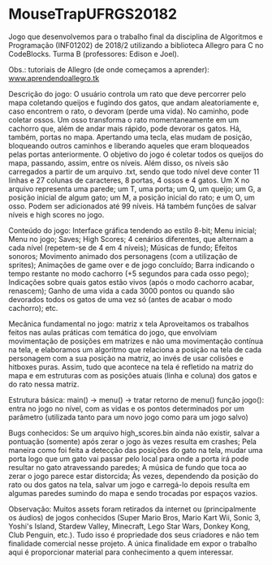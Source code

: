 # MouseTrapUFRGS20182
Jogo que desenvolvemos para o trabalho final da disciplina de Algoritmos e Programação (INF01202) de 2018/2 utilizando a biblioteca Allegro para C no CodeBlocks.
Turma B (professores: Edison e Joel).

Obs.: tutoriais de Allegro (de onde começamos a aprender): www.aprendendoallegro.tk

Descrição do jogo:
O usuário controla um rato que deve percorrer pelo mapa coletando queijos e fugindo dos gatos, que andam aleatoriamente e, caso encontrem o rato, o devoram (perde uma vida). No caminho, pode coletar ossos. Um osso transforma o rato momentaneamente em um cachorro que, além de andar mais rápido, pode devorar os gatos. Há, também, portas no mapa. Apertando uma tecla, elas mudam de posição, bloqueando outros caminhos e liberando aqueles que eram bloqueados pelas portas anteriormente. O objetivo do jogo é coletar todos os queijos do mapa, passando, assim, entre os níveis.
Além disso, os níveis são carregados a partir de um arquivo .txt, sendo que todo nível deve conter 11 linhas e 27 colunas de caracteres, 8 portas, 4 ossos e 4 gatos. Um X no arquivo representa uma parede; um T, uma porta; um Q, um queijo; um G, a posição inicial de algum gato; um M, a posição inicial do rato; e um O, um osso. Podem ser adicionados até 99 níveis. Há também funções de salvar níveis e high scores no jogo.

Conteúdo do jogo:
Interface gráfica tendendo ao estilo 8-bit;
Menu inicial;
Menu no jogo;
Saves;
High Scores;
4 cenários diferentes, que alternam a cada nível (repetem-se de 4 em 4 níveis);
Músicas de fundo;
Efeitos sonoros;
Movimento animado dos personagens (com a utilização de sprites);
Animações de game over e de jogo concluído;
Barra indicando o tempo restante no modo cachorro (+5 segundos para cada osso pego);
Indicações sobre quais gatos estão vivos (após o modo cachorro acabar, renascem);
Ganho de uma vida a cada 3000 pontos ou quando são devorados todos os gatos de uma vez só (antes de acabar o modo cachorro);
etc.

Mecânica fundamental no jogo: matriz x tela
Aproveitamos os trabalhos feitos nas aulas práticas com temática do jogo, que envolviam movimentação de posições em matrizes e não uma movimentação contínua na tela, e elaboramos um algoritmo que relaciona a posição na tela de cada personagem com a sua posição na matriz, ao invés de usar colisões e hitboxes puras. Assim, tudo que acontece na tela é refletido na matriz do mapa e em estruturas com as posições atuais (linha e coluna) dos gatos e do rato nessa matriz.

Estrutura básica:
main() -> menu() -> tratar retorno de menu()
função jogo(): entra no jogo no nível, com as vidas e os pontos determinados por um parâmetro (utilizada tanto para um novo jogo como para um jogo salvo)

Bugs conhecidos:
Se um arquivo high_scores.bin ainda não existir, salvar a pontuação (somente) após zerar o jogo às vezes resulta em crashes;
Pela maneira como foi feita a detecção das posições do gato na tela, mudar uma porta logo que um gato vai passar pelo local para onde a porta irá pode resultar no gato atravessando paredes;
A música de fundo que toca ao zerar o jogo parece estar distorcida;
Às vezes, dependendo da posição do rato ou dos gatos na tela, salvar um jogo e carregá-lo depois resulta em algumas paredes sumindo do mapa e sendo trocadas por espaços vazios.

Observação:
Muitos assets foram retirados da internet ou (principalmente os áudios) de jogos conhecidos (Super Mario Bros, Mario Kart Wii, Sonic 3, Yoshi's Island, Stardew Valley, Minecraft, Lego Star Wars, Donkey Kong, Club Penguin, etc.). Tudo isso é propriedade dos seus criadores e não tem finalidade comercial nesse projeto. A única finalidade em expor o trabalho aqui é proporcionar material para conhecimento a quem interessar.
